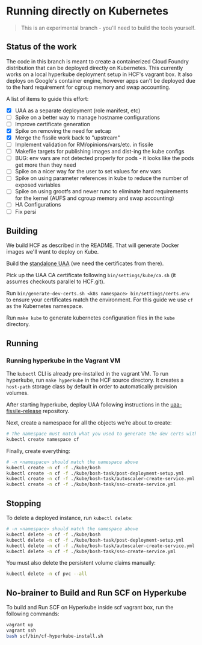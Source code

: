# Running directly on Kubernetes

> This is an experimental branch - you'll need to build the tools yourself.

## Status of the work

The code in this branch is meant to create a containerized Cloud Foundry
distribution that can be deployed directly on Kubernetes.
This currently works on a local hyperkube deployment setup in HCF's vagrant box.
It also deploys on Google's container engine, however apps can't be deployed due
to the hard requirement for cgroup memory and swap accounting.

A list of items to guide this effort:
- [x] UAA as a separate deployment (role manifest, etc)
- [ ] Spike on a better way to manage hostname configurations
- [ ] Improve certificate generation
- [x] Spike on removing the need for setcap
- [x] Merge the fissile work back to "upstream"
- [ ] Implement validation for RM/opinions/vars/etc. in fissile
- [ ] Makefile targets for publishing images and dist-ing the kube configs
- [ ] BUG: env vars are not detected properly for pods - it looks like the pods get more than they need
- [ ] Spike on a nicer way for the user to set values for env vars
- [ ] Spike on using parameter references in kube to reduce the number of exposed variables
- [ ] Spike on using grootfs and newer runc to eliminate hard requirements for the kernel (AUFS and cgroup memory and swap accounting)
- [ ] HA Configurations
- [ ] Fix persi

## Building

We build HCF as described in the README.
That will generate Docker images we'll want to deploy on Kube.

Build the [standalone UAA](https://github.com/hpcloud/uaa-fissile-release) (we need the certificates from there).

Pick up the UAA CA certificate following `bin/settings/kube/ca.sh` (it assumes checkouts parallel to HCF.git).

Run `bin/generate-dev-certs.sh <k8s namespace> bin/settings/certs.env` to ensure
your certificates match the environment.  For this guide we use `cf` as the
Kubernetes namespace.

Run `make kube` to generate kubernetes configuration files in the `kube`
directory.

## Running

### Running hyperkube in the Vagrant VM

The `kubectl` CLI is already pre-installed in the vagrant VM.  To run hyperkube,
run `make hyperkube` in the HCF source directory.  It creates a `host-path`
storage class by default in order to automatically provision volumes.

After starting hyperkube, deploy UAA following instructions in the
[uaa-fissile-release](https://github.com/hpcloud/uaa-fissile-release) repository.

Next, create a namespace for all the objects we're about to create:

```sh
# The namespace must match what you used to generate the dev certs with
kubectl create namespace cf
```

Finally, create everything:

```sh
# -n <namespace> should match the namespace above
kubectl create -n cf -f ./kube/bosh
kubectl create -n cf -f ./kube/bosh-task/post-deployment-setup.yml
kubectl create -n cf -f ./kube/bosh-task/autoscaler-create-service.yml
kubectl create -n cf -f ./kube/bosh-task/sso-create-service.yml
```

## Stopping

To delete a deployed instance, run `kubectl delete`:
```sh
# -n <namespace> should match the namespace above
kubectl delete -n cf -f ./kube/bosh
kubectl delete -n cf -f ./kube/bosh-task/post-deployment-setup.yml
kubectl delete -n cf -f ./kube/bosh-task/autoscaler-create-service.yml
kubectl delete -n cf -f ./kube/bosh-task/sso-create-service.yml
```
You must also delete the persistent volume claims manually:
```sh
kubectl delete -n cf pvc --all
```

## No-brainer to Build and Run SCF on Hyperkube

To build and Run SCF on Hyperkube inside scf vagrant box, run the following commands:

```sh
vagrant up
vagrant ssh
bash scf/bin/cf-hyperkube-install.sh
```
